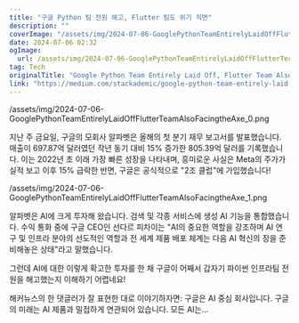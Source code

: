 ```yaml
---
title: "구글 Python 팀 전원 해고, Flutter 팀도 위기 직면"
description: ""
coverImage: "/assets/img/2024-07-06-GooglePythonTeamEntirelyLaidOffFlutterTeamAlsoFacingtheAxe_0.png"
date: 2024-07-06 02:32
ogImage: 
  url: /assets/img/2024-07-06-GooglePythonTeamEntirelyLaidOffFlutterTeamAlsoFacingtheAxe_0.png
tag: Tech
originalTitle: "Google Python Team Entirely Laid Off, Flutter Team Also “Facing the Axe”"
link: "https://medium.com/stackademic/google-python-team-entirely-laid-off-flutter-team-also-facing-the-axe-88173d1bbf04"
---
```



/assets/img/2024-07-06-GooglePythonTeamEntirelyLaidOffFlutterTeamAlsoFacingtheAxe_0.png

지난 주 금요일, 구글의 모회사 알파벳은 올해의 첫 분기 재무 보고서를 발표했습니다. 매출이 697.87억 달러였던 작년 동기 대비 15% 증가한 805.39억 달러를 기록했습니다. 이는 2022년 초 이래 가장 빠른 성장을 나타내며, 흥미로운 사실은 Meta의 주가가 실적 보고 이후 15% 급락한 반면, 구글은 공식적으로 "2조 클럽"에 가입했습니다!

/assets/img/2024-07-06-GooglePythonTeamEntirelyLaidOffFlutterTeamAlsoFacingtheAxe_1.png

<!-- TIL 수평 -->
<ins class="adsbygoogle"
     style="display:block"
     data-ad-client="ca-pub-4877378276818686"
     data-ad-slot="1549334788"
     data-ad-format="auto"
     data-full-width-responsive="true"></ins>
<script>
(adsbygoogle = window.adsbygoogle || []).push({});
</script>

알파벳은 AI에 크게 투자해 왔습니다. 검색 및 각종 서비스에 생성 AI 기능을 통합했습니다. 수익 통화 중에 구글 CEO인 선다르 피차이는 "AI의 중요한 역할을 강조하며 AI 연구 및 인프라 분야의 선도적인 역할과 전 세계 제품 배포 체계는 다음 AI 혁신의 장을 준비해놓은 상태"라고 말했습니다.

그런데 AI에 대한 이렇게 확고한 투자를 한 채 구글이 어째서 갑자기 파이썬 인프라팀 전원을 해고했는지 이해하기 어렵네요!

해커뉴스의 한 댓글러가 잘 표현한 대로 이야기하자면: 구글은 AI 중심 회사입니다. 구글의 미래는 AI 제품과 밀접하게 연관되어 있습니다. 모든 AI는...